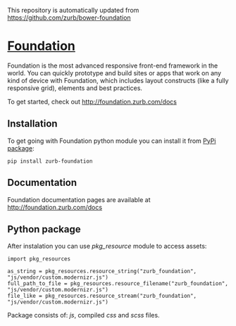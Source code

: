 This repository is automatically updated from <https://github.com/zurb/bower-foundation>


# [Foundation](http://foundation.zurb.com)

Foundation is the most advanced responsive front-end framework in the world. You can quickly prototype and build sites or apps that work on any kind of device with Foundation, which includes layout constructs (like a fully responsive grid), elements and best practices.

To get started, check out <http://foundation.zurb.com/docs>


## Installation

To get going with Foundation python module you can install it from [PyPi package](https://pypi.python.org/pypi/zurb-foundation):

	pip install zurb-foundation

## Documentation

Foundation documentation pages are available at <http://foundation.zurb.com/docs>

## Python package

After instalation you can use *pkg_resource* module to access assets:

	import pkg_resources
	
	as_string = pkg_resources.resource_string("zurb_foundation", "js/vendor/custom.modernizr.js")
	full_path_to_file = pkg_resources.resource_filename("zurb_foundation", "js/vendor/custom.modernizr.js")
	file_like = pkg_resources.resource_stream("zurb_foundation", "js/vendor/custom.modernizr.js")

Package consists of: *js*, compiled *css* and *scss* files.
